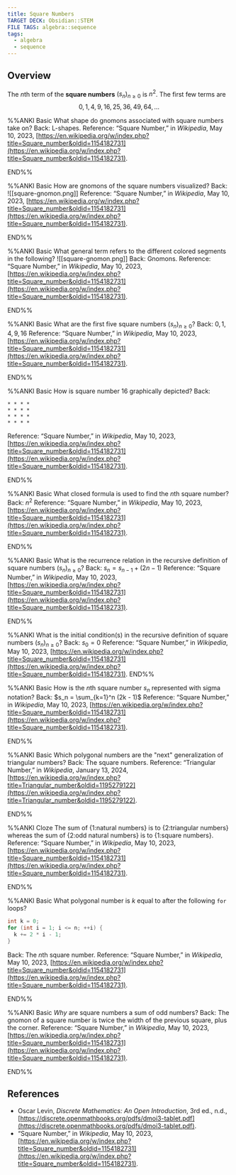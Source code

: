 ```yaml
---
title: Square Numbers
TARGET DECK: Obsidian::STEM
FILE TAGS: algebra::sequence
tags:
  - algebra
  - sequence
---
```


## Overview

The $n$th term of the **square numbers** $(s_n)_{n \geq 0}$ is $n^2$. The first few terms are $$0, 1, 4, 9, 16, 25, 36, 49, 64, \ldots$$

%%ANKI
Basic
What shape do gnomons associated with square numbers take on?
Back: L-shapes.
Reference: “Square Number,” in _Wikipedia_, May 10, 2023, [https://en.wikipedia.org/w/index.php?title=Square_number&oldid=1154182731](https://en.wikipedia.org/w/index.php?title=Square_number&oldid=1154182731).
<!--ID: 1709422558613-->
END%%

%%ANKI
Basic
How are gnomons of the square numbers visualized?
Back:
![[square-gnomon.png]]
Reference: “Square Number,” in _Wikipedia_, May 10, 2023, [https://en.wikipedia.org/w/index.php?title=Square_number&oldid=1154182731](https://en.wikipedia.org/w/index.php?title=Square_number&oldid=1154182731).
<!--ID: 1709422558619-->
END%%

%%ANKI
Basic
What general term refers to the different colored segments in the following?
![[square-gnomon.png]]
Back: Gnomons.
Reference: “Square Number,” in _Wikipedia_, May 10, 2023, [https://en.wikipedia.org/w/index.php?title=Square_number&oldid=1154182731](https://en.wikipedia.org/w/index.php?title=Square_number&oldid=1154182731).
<!--ID: 1709422558622-->
END%%

%%ANKI
Basic
What are the first five square numbers $(s_n)_{n \geq 0}$?
Back: $0, 1, 4, 9, 16$
Reference: “Square Number,” in _Wikipedia_, May 10, 2023, [https://en.wikipedia.org/w/index.php?title=Square_number&oldid=1154182731](https://en.wikipedia.org/w/index.php?title=Square_number&oldid=1154182731).
<!--ID: 1709422558625-->
END%%

%%ANKI
Basic
How is square number $16$ graphically depicted?
Back:
```
* * * *
* * * *
* * * *
* * * *
```
Reference: “Square Number,” in _Wikipedia_, May 10, 2023, [https://en.wikipedia.org/w/index.php?title=Square_number&oldid=1154182731](https://en.wikipedia.org/w/index.php?title=Square_number&oldid=1154182731).
<!--ID: 1709422558628-->
END%%

%%ANKI
Basic
What closed formula is used to find the $n$th square number?
Back: $n^2$
Reference: “Square Number,” in _Wikipedia_, May 10, 2023, [https://en.wikipedia.org/w/index.php?title=Square_number&oldid=1154182731](https://en.wikipedia.org/w/index.php?title=Square_number&oldid=1154182731).
<!--ID: 1709422558631-->
END%%

%%ANKI
Basic
What is the recurrence relation in the recursive definition of square numbers $(s_n)_{n \geq 0}$?
Back: $s_n = s_{n-1} + (2n - 1)$
Reference: “Square Number,” in _Wikipedia_, May 10, 2023, [https://en.wikipedia.org/w/index.php?title=Square_number&oldid=1154182731](https://en.wikipedia.org/w/index.php?title=Square_number&oldid=1154182731).
<!--ID: 1709422558634-->
END%%

%%ANKI
What is the initial condition(s) in the recursive definition of square numbers $(s_n)_{n \geq 0}$?
Back: $s_0 = 0$
Reference: “Square Number,” in _Wikipedia_, May 10, 2023, [https://en.wikipedia.org/w/index.php?title=Square_number&oldid=1154182731](https://en.wikipedia.org/w/index.php?title=Square_number&oldid=1154182731).
END%%

%%ANKI
Basic
How is the $n$th square number $s_n$ represented with sigma notation?
Back: $s_n = \sum_{k=1}^n (2k - 1)$
Reference: “Square Number,” in _Wikipedia_, May 10, 2023, [https://en.wikipedia.org/w/index.php?title=Square_number&oldid=1154182731](https://en.wikipedia.org/w/index.php?title=Square_number&oldid=1154182731).
<!--ID: 1709422558638-->
END%%

%%ANKI
Basic
Which polygonal numbers are the "next" generalization of triangular numbers?
Back: The square numbers.
Reference: “Triangular Number,” in _Wikipedia_, January 13, 2024, [https://en.wikipedia.org/w/index.php?title=Triangular_number&oldid=1195279122](https://en.wikipedia.org/w/index.php?title=Triangular_number&oldid=1195279122).
<!--ID: 1709419325898-->
END%%

%%ANKI
Cloze
The sum of {1:natural numbers} is to {2:triangular numbers} whereas the sum of {2:odd natural numbers} is to {1:square numbers}.
Reference: “Square Number,” in _Wikipedia_, May 10, 2023, [https://en.wikipedia.org/w/index.php?title=Square_number&oldid=1154182731](https://en.wikipedia.org/w/index.php?title=Square_number&oldid=1154182731).
<!--ID: 1709422558641-->
END%%

%%ANKI
Basic
What polygonal number is $k$ equal to after the following `for` loops?
```c
int k = 0;
for (int i = 1; i <= n; ++i) {
  k += 2 * i - 1;
}
```
Back: The $n$th square number.
Reference: “Square Number,” in _Wikipedia_, May 10, 2023, [https://en.wikipedia.org/w/index.php?title=Square_number&oldid=1154182731](https://en.wikipedia.org/w/index.php?title=Square_number&oldid=1154182731).
<!--ID: 1709422558645-->
END%%

%%ANKI
Basic
*Why* are square numbers a sum of odd numbers?
Back: The gnomon of a square number is twice the width of the previous square, plus the corner.
Reference: “Square Number,” in _Wikipedia_, May 10, 2023, [https://en.wikipedia.org/w/index.php?title=Square_number&oldid=1154182731](https://en.wikipedia.org/w/index.php?title=Square_number&oldid=1154182731).
<!--ID: 1709422558648-->
END%%

## References

* Oscar Levin, *Discrete Mathematics: An Open Introduction*, 3rd ed., n.d., [https://discrete.openmathbooks.org/pdfs/dmoi3-tablet.pdf](https://discrete.openmathbooks.org/pdfs/dmoi3-tablet.pdf).
* “Square Number,” in _Wikipedia_, May 10, 2023, [https://en.wikipedia.org/w/index.php?title=Square_number&oldid=1154182731](https://en.wikipedia.org/w/index.php?title=Square_number&oldid=1154182731).